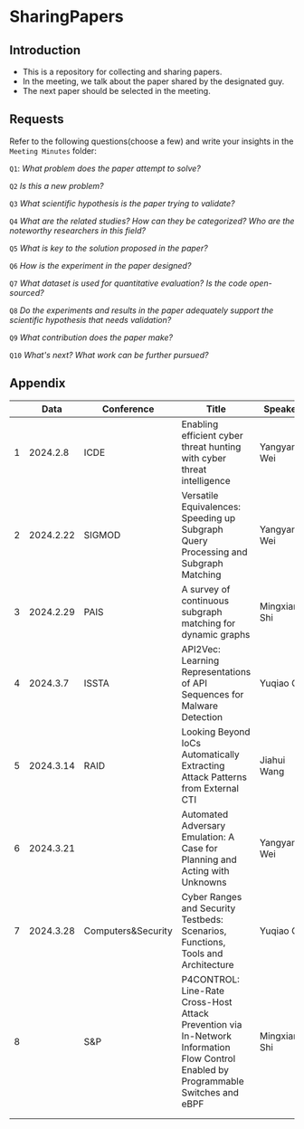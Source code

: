 # SharingPapers

## Introduction

- This is a repository for collecting and sharing papers.
- In the meeting, we talk about the paper shared by the designated guy. 
- The next paper should be selected in the meeting.

## Requests

Refer to the following questions(choose a few) and write your insights in the `Meeting Minutes` folder:

`Q1`: *What problem does the paper attempt to solve?*

`Q2` *Is this a new problem?*

`Q3` *What scientific hypothesis is the paper trying to validate?*

`Q4` *What are the related studies? How can they be categorized? Who are the noteworthy researchers in this field?*

`Q5` *What is key to the solution proposed in the paper?*

`Q6` *How is the experiment in the paper designed?*

`Q7` *What dataset is used for quantitative evaluation? Is the code open-sourced?*

`Q8` *Do the experiments and results in the paper adequately support the scientific hypothesis that needs validation?*

`Q9` *What contribution does the paper make?*

`Q10` *What's next? What work can be further pursued?*

## Appendix

|      | Data      | Conference | Title                                                        | Speaker       |      |
| ---- | --------- | ---------- | ------------------------------------------------------------ | ------------- | ---- |
| 1    | 2024.2.8  | ICDE       | Enabling efficient cyber threat hunting with cyber threat intelligence | Yangyang Wei  |      |
| 2    | 2024.2.22 | SIGMOD     | Versatile Equivalences: Speeding up Subgraph Query Processing and Subgraph Matching | Yangyang Wei  |      |
| 3    | 2024.2.29 | PAIS       | A survey of continuous subgraph matching for dynamic graphs  | Mingxiang Shi |      |
| 4    | 2024.3.7  | ISSTA      | API2Vec: Learning Representations of API Sequences for Malware Detection|  Yuqiao Gu  |      |
| 5    | 2024.3.14 | RAID       | Looking Beyond IoCs Automatically Extracting Attack Patterns from External CTI| Jiahui Wang |      |
| 6    | 2024.3.21 |            | Automated Adversary Emulation: A Case for Planning and Acting with Unknowns | Yangyang Wei  |      |
| 7    | 2024.3.28 | Computers&Security | Cyber Ranges and Security Testbeds: Scenarios, Functions, Tools and Architecture  | Yuqiao Gu    |      |
| 8    |   | S&P | P4CONTROL: Line-Rate Cross-Host Attack Prevention via In-Network Information Flow Control Enabled by Programmable Switches and eBPF  | Mingxiang Shi    |      |
|      |           |            |                                                              |               |      |
|      |           |            |                                                              |               |      |




